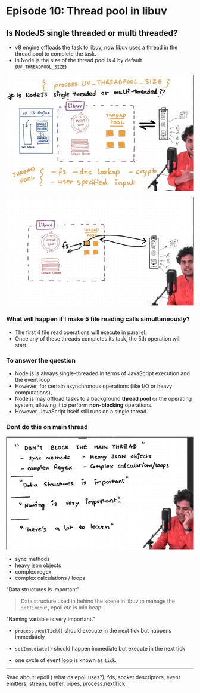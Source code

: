 # Episode 10: Thread pool in libuv

## Is NodeJS single threaded or multi threaded?
- v8 engine offloads the task to libuv, now libuv uses a thread in the thread pool to complete the task.
- in Node.js the size of the thread pool is 4 by default (`UV_THREADPOOL_SIZE`)


![Single Threaded or Multi Threaded ?](../Notes/images/lecture10/2.png)

![Single Threaded or Multi Threaded ?](../Notes/images/lecture10/3.png)

### What will happen if I make 5 file reading calls simultaneously?
- The first 4 file read operations will execute in parallel.
- Once any of these threads completes its task, the 5th operation will start.

### To answer the question 
- Node.js is always single-threaded in terms of JavaScript execution and the event loop.
- However, for certain asynchronous operations (like I/O or heavy computations), 
- Node.js may offload tasks to a background **thread pool** or the operating system, allowing it to perform **non-blocking** operations. 
- However, JavaScript itself still runs on a single thread.




### Dont do this on main thread

![Dos and Don'ts](../Notes/images/lecture10/4.png)


- sync methods
- heavy json objects 
- complex regex
- complex calculations / loops 


"Data structures is important"
>Data structure used in behind the scene in libuv to manage the `setTimeout`, epoll etc is min heap.  

"Naming variable is very important."
- `process.nextTick()` should execute in the next tick but happens immediately
- `setImmediate()` should happen immediate but execute in the next tick

- one cycle of event loop is known as `tick`.
---
Read about: epoll ( what ds epoll uses?), fds, socket descriptors, event emitters, stream, buffer, pipes, process.nextTick
